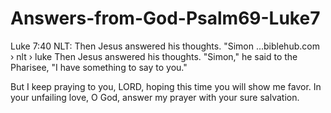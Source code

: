 # Answers-from-God-Psalm69-Luke7
Luke 7:40 NLT: Then Jesus answered his thoughts. "Simon ...biblehub.com › nlt › luke
Then Jesus answered his thoughts. "Simon," he said to the Pharisee, "I have something to say to you." 


But I keep praying to you, LORD, hoping this time you will show me favor. In your unfailing love, O God, answer my prayer with your sure salvation.
